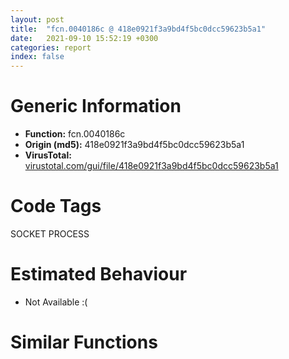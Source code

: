 ```yaml
---
layout: post
title:  "fcn.0040186c @ 418e0921f3a9bd4f5bc0dcc59623b5a1"
date:   2021-09-10 15:52:19 +0300
categories: report
index: false
---
```


# Generic Information
- **Function:** fcn.0040186c
- **Origin (md5):** 418e0921f3a9bd4f5bc0dcc59623b5a1
- **VirusTotal:** [virustotal.com/gui/file/418e0921f3a9bd4f5bc0dcc59623b5a1][virustotal_ref]

# Code Tags
<span class="tag" id="SOCKET">SOCKET</span>
<span class="tag" id="PROCESS">PROCESS</span>


# Estimated Behaviour
<ul><li class="bhv-desc" id="na">Not Available :(</li></ul>

# Similar Functions
<script type="text/javascript" src="https://www.gstatic.com/charts/loader.js"></script>
<script type="text/javascript">

    google.charts.load('current', {'packages':['corechart']});
    google.charts.setOnLoadCallback(drawChart);

    function drawChart() {
    var data = new google.visualization.DataTable();
        data.addColumn('number', 'X');
        data.addColumn('number', 'Y');
        data.addColumn({type: 'string', role: 'tooltip', 'p': {'html': true}});
        data.addColumn({'type': 'string', 'role': 'style'});
        
        data.addRows([
    [0, 0, '<b><a href="/report/fcn.0040186c@418e0921f3a9bd4f5bc0dcc59623b5a1">fcn.0040186c</a><br>@418e0921f3a9bd4f5bc0dcc59623b5a1</b><br>', 'point { fill-color: #e0440e; }'],

        ]);

    var options = {
        title: 'Similarity Plot',
        legend: 'none',
        colors: ['#dedbd9', '#e6693e', '#ec8f6e', '#f3b49f', '#f6c7b6'],
        tooltip: {isHtml: true, trigger: 'both'},
        explorer: {
        actions: ["dragToZoom", "rightClickToReset"],
        },
        chartArea: {
        width: '80%',
        height: '80%'
        },
        width: '100%',
        height: '100%'
    };

    var chart = new google.visualization.ScatterChart(document.getElementById('chart_div'));

    chart.draw(data, options);
    }
    
</script>


<div id="chart_div" style="width: 100%px; height: 100%;"></div>

# Disassembled Code
{% highlight nasm %}

push 0x2a8
push 0x49f310
call fcn.0045a6c0
xor edi, edi
mov dword[ebp-0x278], edi
xor eax, eax
and dword[ebp-0x278], eax
inc eax
cmp eax, 8
jl off.b25
cmp dword[ebp-0x278], edi
jge off.b60
mov eax, dword[ebp-0x278]
imul eax, eax, 0xfffffffb
mov dword[ebp-0x278], eax
mov eax, dword[ebp-0x278]
cdq
push 0xd
pop ecx
idiv ecx
test edx, edx
jne off.b88
call dword[sym.imp.KERNEL32.dll_GetCurrentProcess]
mov dword[ebp-0x278], eax
xor eax, eax
and dword[ebp-0x278], eax
inc eax
cmp eax, 0xd
jl off.b90
cmp dword[ebp-0x278], edi
jge off.b125
mov eax, dword[ebp-0x278]
imul eax, eax, 0xfffffffb
mov dword[ebp-0x278], eax
mov eax, dword[ebp-0x278]
cdq
push 0xd
pop ecx
idiv ecx
test edx, edx
jne off.b153
call dword[sym.imp.KERNEL32.dll_GetCurrentProcess]
mov dword[ebp-0x278], eax
mov dword[ebp-4], edi
push 7
pop ecx
mov dword[ebp-0x2b8], ecx
mov dword[ebp-0x290], edi
cmp dword[ebp-0x290], 5
jge off.b228
mov eax, dword[ebp-0x290]
cdq
mov esi, ecx
idiv esi
test edx, edx
jne off.b201
dec dword[ebp-0x2b8]
mov eax, dword[ebp-0x278]
cdq
idiv dword[ebp-0x2b8]
mov dword[ebp-0x278], eax
inc dword[ebp-0x290]
jmp off.b171
mov dword[ebp-4], 0xfffffffe
jmp off.b278
xor ecx, ecx
mov eax, ecx
cdq
push 5
pop esi
idiv esi
cmp edx, 2
je off.b306
cmp edx, 3
je off.b306
xor dword[ebp-0x278], ecx
jmp off.b321
mov eax, ecx
imul eax, dword[ebp-0x278]
mov dword[ebp-0x278], eax
inc ecx
cmp ecx, 0x1e
jl off.b280
lea eax, [ebp-0x274]
push eax
push 0x487394
call dword[sym.imp.KERNEL32.dll_FindFirstFileW]
xor esi, esi
mov eax, esi
cdq
push 3
pop ecx
idiv ecx
cmp edx, 1
jne off.b368
and dword[ebp-0x278], esi
jmp off.b394
mov eax, 1
mov ebx, 2
mov ecx, 3
mov edx, 4
or dword[ebp-0x278], esi
inc esi
cmp esi, 0x18
jl off.b347
xor eax, eax
mov ecx, eax
and ecx, reloc.WS2_32.dll_accept
jns off.b417
dec ecx
or ecx, 0xfffffffe
inc ecx
cmp ecx, 1
jne off.b430
add dword[ebp-0x278], eax
jmp off.b436
sub dword[ebp-0x278], eax
inc eax
cmp eax, 5
jl off.b402
mov esi, 0x48738c
push esi
push esi
mov ebx, dword[sym.imp.USER32.dll_FindWindowW]
call ebx
xor ecx, ecx
xor dword[ebp-0x278], ecx
jge off.b473
neg dword[ebp-0x278]
mov eax, dword[ebp-0x278]
cdq
push 7
pop edi
idiv edi
test edx, edx
jne off.b495
and dword[ebp-0x278], edx
inc ecx
cmp ecx, 0x10
jl off.b459
xor eax, eax
xor edi, edi
inc edi
mov ecx, eax
and ecx, reloc.WS2_32.dll_accept
jns off.b521
dec ecx
or ecx, 0xfffffffe
inc ecx
cmp ecx, edi
jne off.b533
add dword[ebp-0x278], eax
jmp off.b539
sub dword[ebp-0x278], eax
inc eax
cmp eax, 0x10
jl off.b506
push esi
push esi
call ebx
xor ecx, ecx
mov eax, ecx
cdq
push 5
pop esi
idiv esi
cmp edx, 2
je off.b577
cmp edx, 3
je off.b577
xor dword[ebp-0x278], ecx
jmp off.b592
mov eax, ecx
imul eax, dword[ebp-0x278]
mov dword[ebp-0x278], eax
inc ecx
cmp ecx, 0xe
jl off.b551
lea eax, [ebp-0x274]
push eax
push 0x487394
call dword[sym.imp.KERNEL32.dll_FindFirstFileW]
xor esi, esi
xor eax, eax
and dword[ebp-0x278], eax
inc eax
cmp eax, 0xe
jl off.b620
cmp dword[ebp-0x278], esi
jge off.b655
mov eax, dword[ebp-0x278]
imul eax, eax, 0xfffffffb
mov dword[ebp-0x278], eax
mov eax, dword[ebp-0x278]
cdq
push 0xd
pop ecx
idiv ecx
test edx, edx
jne off.b683
call dword[sym.imp.KERNEL32.dll_GetCurrentProcess]
mov dword[ebp-0x278], eax
mov eax, esi
cdq
push 3
pop ecx
idiv ecx
cmp edx, edi
jne off.b703
and dword[ebp-0x278], esi
jmp off.b729
mov eax, 1
mov ebx, 2
mov ecx, 3
mov edx, 4
or dword[ebp-0x278], esi
inc esi
cmp esi, 0xb
jl off.b683
xor ecx, ecx
push 7
pop ebx
xor dword[ebp-0x278], ecx
jge off.b754
neg dword[ebp-0x278]
mov eax, dword[ebp-0x278]
cdq
mov esi, ebx
idiv esi
test edx, edx
jne off.b775
and dword[ebp-0x278], edx
inc ecx
cmp ecx, 9
jl off.b740
mov dword[ebp-4], edi
mov dword[ebp-0x29c], ebx
and dword[ebp-0x284], 0
cmp dword[ebp-0x284], 0xc
jge off.b854
mov eax, dword[ebp-0x284]
cdq
mov ecx, ebx
idiv ecx
test edx, edx
jne off.b827
dec dword[ebp-0x29c]
mov eax, dword[ebp-0x278]
cdq
idiv dword[ebp-0x29c]
mov dword[ebp-0x278], eax
inc dword[ebp-0x284]
jmp off.b797
mov dword[ebp-4], 0xfffffffe
jmp off.b907
mov edx, edi
mov eax, edi
push 0xf
pop esi
lea ecx, [eax+edx]
mov edx, eax
mov eax, ecx
add dword[ebp-0x278], ecx
dec esi
jne off.b914
add dword[ebp-0x278], 0xf
push 2
pop esi
add dword[ebp-0x278], esi
inc dword[ebp-0x278]
xor edi, edi
xor eax, eax
and dword[ebp-0x278], eax
inc eax
cmp eax, esi
jl off.b956
cmp dword[ebp-0x278], edi
jge off.b990
mov eax, dword[ebp-0x278]
imul eax, eax, 0xfffffffb
mov dword[ebp-0x278], eax
mov eax, dword[ebp-0x278]
cdq
push 0xd
pop ecx
idiv ecx
test edx, edx
jne off.b1018
call dword[sym.imp.KERNEL32.dll_GetCurrentProcess]
mov dword[ebp-0x278], eax
xor eax, eax
and dword[ebp-0x278], eax
inc eax
cmp eax, 6
jl off.b1020
cmp dword[ebp-0x278], edi
jge off.b1055
mov eax, dword[ebp-0x278]
imul eax, eax, 0xfffffffb
mov dword[ebp-0x278], eax
mov eax, dword[ebp-0x278]
cdq
push 0xd
pop ecx
idiv ecx
test edx, edx
jne off.b1083
call dword[sym.imp.KERNEL32.dll_GetCurrentProcess]
mov dword[ebp-0x278], eax
mov dword[ebp-4], esi
mov dword[ebp-0x2a4], ebx
mov dword[ebp-0x298], edi
cmp dword[ebp-0x298], 3
jge off.b1155
mov eax, dword[ebp-0x298]
cdq
mov ecx, ebx
idiv ecx
test edx, edx
jne off.b1128
dec dword[ebp-0x2a4]
mov eax, dword[ebp-0x278]
cdq
idiv dword[ebp-0x2a4]
mov dword[ebp-0x278], eax
inc dword[ebp-0x298]
jmp off.b1098
mov dword[ebp-4], 0xfffffffe
jmp off.b1207
mov eax, dword[ebp-0x278]
mov dword[ebp-0x278], eax
cmp eax, edi
jge off.b1229
neg dword[ebp-0x278]
mov eax, dword[ebp-0x278]
cdq
mov ecx, ebx
idiv ecx
test edx, edx
jne off.b1250
mov dword[ebp-0x278], edi
xor ecx, ecx
mov eax, ecx
cdq
push 5
pop esi
idiv esi
cmp edx, 2
je off.b1278
cmp edx, 3
je off.b1278
xor dword[ebp-0x278], ecx
jmp off.b1293
mov eax, ecx
imul eax, dword[ebp-0x278]
mov dword[ebp-0x278], eax
inc ecx
cmp ecx, 4
jl off.b1252
lea eax, [ebp-0x274]
push eax
push 0x487394
call dword[sym.imp.KERNEL32.dll_FindFirstFileW]
xor ecx, ecx
xor dword[ebp-0x278], ecx
jge off.b1333
neg dword[ebp-0x278]
mov eax, dword[ebp-0x278]
cdq
mov esi, ebx
idiv esi
test edx, edx
jne off.b1354
mov dword[ebp-0x278], edi
inc ecx
cmp ecx, 2
jl off.b1319
mov eax, dword[ebp-0x278]
mov dword[ebp-0x278], eax
cmp eax, edi
jge off.b1382
neg dword[ebp-0x278]
mov eax, dword[ebp-0x278]
cdq
idiv ebx
test edx, edx
jne off.b1401
mov dword[ebp-0x278], edi
mov eax, 1
mov ebx, 2
mov ecx, 3
mov edx, 4
mov esi, dword[ebp-0x278]
mov dword[ebp-0x278], esi
xor eax, eax
and esi, eax
mov dword[ebp-0x278], esi
inc eax
cmp eax, 4
jl off.b1435
test esi, esi
jns off.b1462
imul esi, esi, 0xfffffffb
mov dword[ebp-0x278], esi
mov eax, esi
cdq
push 0xd
pop ecx
idiv ecx
test edx, edx
jne off.b1488
call dword[sym.imp.KERNEL32.dll_GetCurrentProcess]
mov esi, eax
mov dword[ebp-0x278], esi
xor edi, edi
mov eax, edi
cdq
push 3
pop ecx
idiv ecx
cmp edx, 1
jne off.b1507
and esi, edi
jmp off.b1529
mov eax, 1
mov ebx, 2
mov ecx, 3
mov edx, 4
or esi, edi
mov dword[ebp-0x278], esi
inc edi
cmp edi, 2
jl off.b1490
test esi, esi
jns off.b1554
imul esi, esi, 0xfffffffb
mov dword[ebp-0x278], esi
mov eax, esi
cdq
push 0xd
pop ecx
idiv ecx
test edx, edx
jne off.b1580
call dword[sym.imp.KERNEL32.dll_GetCurrentProcess]
mov esi, eax
mov dword[ebp-0x278], esi
push 3
pop ecx
mov dword[ebp-4], ecx
push 7
pop edi
mov dword[ebp-0x2b4], edi
and dword[ebp-0x294], 0
cmp dword[ebp-0x294], ecx
jge off.b1690
mov eax, dword[ebp-0x294]
cdq
mov ebx, edi
idiv ebx
test edx, edx
jne off.b1631
dec dword[ebp-0x2b4]
mov eax, esi
cdq
idiv dword[ebp-0x2b4]
mov esi, eax
mov dword[ebp-0x278], esi
inc dword[ebp-0x294]
jmp off.b1602
mov dword[ebp-4], 0xfffffffe
lea eax, [ebp-0x274]
push eax
push 0x487394
call dword[sym.imp.KERNEL32.dll_FindFirstFileW]
xor edi, edi
mov eax, edi
cdq
push 3
pop ecx
idiv ecx
cmp edx, 1
jne off.b1734
and esi, edi
jmp off.b1756
mov eax, 1
mov ebx, 2
mov ecx, 3
mov edx, 4
or esi, edi
mov dword[ebp-0x278], esi
inc edi
cmp edi, 2
jl off.b1717
xor ecx, ecx
push 4
pop edi
mov eax, ecx
cdq
push 5
pop ebx
idiv ebx
cmp edx, 2
je off.b1795
cmp edx, 3
je off.b1795
imul esi, ecx
mov dword[ebp-0x278], esi
inc ecx
cmp ecx, edi
jl off.b1773

{% endhighlight %}

[virustotal_ref]: https://www.virustotal.com/gui/file/418e0921f3a9bd4f5bc0dcc59623b5a1